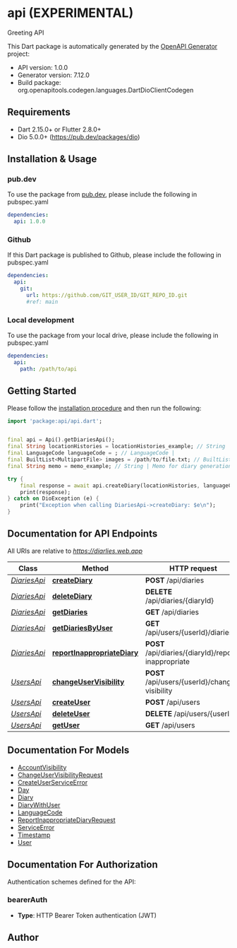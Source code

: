 # api (EXPERIMENTAL)
Greeting API

This Dart package is automatically generated by the [OpenAPI Generator](https://openapi-generator.tech) project:

- API version: 1.0.0
- Generator version: 7.12.0
- Build package: org.openapitools.codegen.languages.DartDioClientCodegen

## Requirements

* Dart 2.15.0+ or Flutter 2.8.0+
* Dio 5.0.0+ (https://pub.dev/packages/dio)

## Installation & Usage

### pub.dev
To use the package from [pub.dev](https://pub.dev), please include the following in pubspec.yaml
```yaml
dependencies:
  api: 1.0.0
```

### Github
If this Dart package is published to Github, please include the following in pubspec.yaml
```yaml
dependencies:
  api:
    git:
      url: https://github.com/GIT_USER_ID/GIT_REPO_ID.git
      #ref: main
```

### Local development
To use the package from your local drive, please include the following in pubspec.yaml
```yaml
dependencies:
  api:
    path: /path/to/api
```

## Getting Started

Please follow the [installation procedure](#installation--usage) and then run the following:

```dart
import 'package:api/api.dart';


final api = Api().getDiariesApi();
final String locationHistories = locationHistories_example; // String | Location histories for diary generation
final LanguageCode languageCode = ; // LanguageCode | 
final BuiltList<MultipartFile> images = /path/to/file.txt; // BuiltList<MultipartFile> | 
final String memo = memo_example; // String | Memo for diary generation

try {
    final response = await api.createDiary(locationHistories, languageCode, images, memo);
    print(response);
} catch on DioException (e) {
    print("Exception when calling DiariesApi->createDiary: $e\n");
}

```

## Documentation for API Endpoints

All URIs are relative to *https://diarlies.web.app*

Class | Method | HTTP request | Description
------------ | ------------- | ------------- | -------------
[*DiariesApi*](doc/DiariesApi.md) | [**createDiary**](doc/DiariesApi.md#creatediary) | **POST** /api/diaries | 
[*DiariesApi*](doc/DiariesApi.md) | [**deleteDiary**](doc/DiariesApi.md#deletediary) | **DELETE** /api/diaries/{diaryId} | 
[*DiariesApi*](doc/DiariesApi.md) | [**getDiaries**](doc/DiariesApi.md#getdiaries) | **GET** /api/diaries | 
[*DiariesApi*](doc/DiariesApi.md) | [**getDiariesByUser**](doc/DiariesApi.md#getdiariesbyuser) | **GET** /api/users/{userId}/diaries | 
[*DiariesApi*](doc/DiariesApi.md) | [**reportInappropriateDiary**](doc/DiariesApi.md#reportinappropriatediary) | **POST** /api/diaries/{diaryId}/report-inappropriate | 
[*UsersApi*](doc/UsersApi.md) | [**changeUserVisibility**](doc/UsersApi.md#changeuservisibility) | **POST** /api/users/{userId}/change-visibility | 
[*UsersApi*](doc/UsersApi.md) | [**createUser**](doc/UsersApi.md#createuser) | **POST** /api/users | 
[*UsersApi*](doc/UsersApi.md) | [**deleteUser**](doc/UsersApi.md#deleteuser) | **DELETE** /api/users/{userId} | 
[*UsersApi*](doc/UsersApi.md) | [**getUser**](doc/UsersApi.md#getuser) | **GET** /api/users | 


## Documentation For Models

 - [AccountVisibility](doc/AccountVisibility.md)
 - [ChangeUserVisibilityRequest](doc/ChangeUserVisibilityRequest.md)
 - [CreateUserServiceError](doc/CreateUserServiceError.md)
 - [Day](doc/Day.md)
 - [Diary](doc/Diary.md)
 - [DiaryWithUser](doc/DiaryWithUser.md)
 - [LanguageCode](doc/LanguageCode.md)
 - [ReportInappropriateDiaryRequest](doc/ReportInappropriateDiaryRequest.md)
 - [ServiceError](doc/ServiceError.md)
 - [Timestamp](doc/Timestamp.md)
 - [User](doc/User.md)


## Documentation For Authorization


Authentication schemes defined for the API:
### bearerAuth

- **Type**: HTTP Bearer Token authentication (JWT)


## Author



